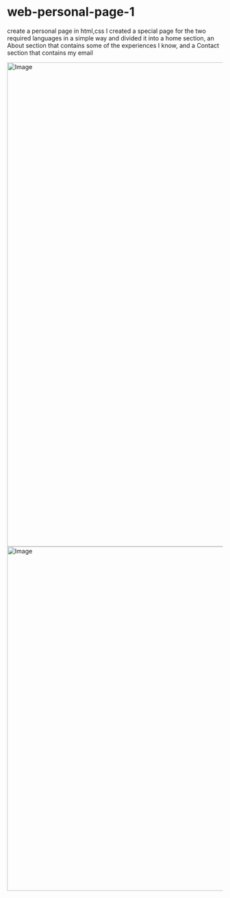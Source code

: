 # web-personal-page-1
create a personal page in html,css 
I created a special page for the two required languages ​​in a simple way and divided it into a home section, an About section that contains some of the experiences I know, and a Contact section that contains my email

<img width="2065" height="1131" alt="Image" src="https://github.com/user-attachments/assets/928d5a97-d58d-4777-96d7-2b38e57f3542" />
<img width="2071" height="804" alt="Image" src="https://github.com/user-attachments/assets/e5e9f301-d86f-4170-8c46-433b8f37c5e2" />
